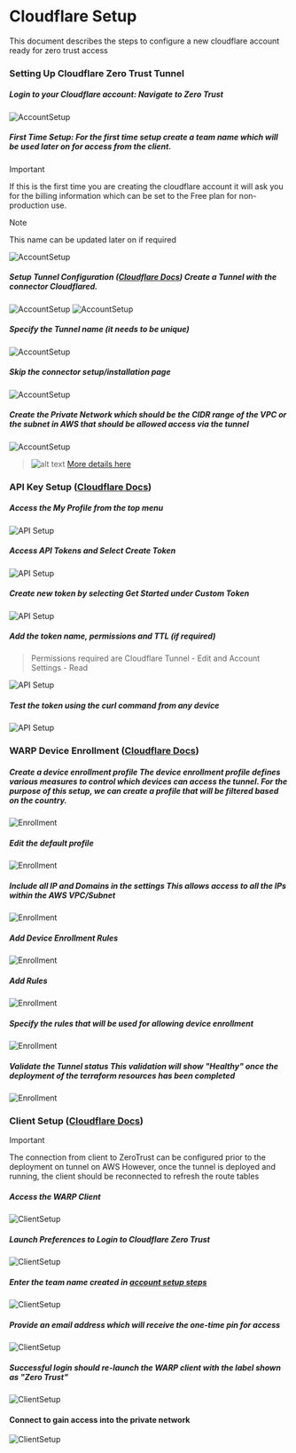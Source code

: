 # Cloudflare Setup

This document describes the steps to configure a new cloudflare account ready for zero trust access

### Setting Up Cloudflare Zero Trust Tunnel

##### **Login to your Cloudflare account:** Navigate to Zero Trust

![AccountSetup](./images/cf-setup/Setup-1.png)

##### **First Time Setup:** For the first time setup create a team name which will be used later on for access from the client.

> [!IMPORTANT]
> If this is the first time you are creating the cloudflare account it will ask you for the billing information which can be set to the Free plan for non-production use.

> [!NOTE]
> This name can be updated later on if required

![AccountSetup](./images/cf-setup/Setup-2.png)

##### **Setup Tunnel Configuration** ([Cloudflare Docs](https://developers.cloudflare.com/cloudflare-one/connections/connect-networks/get-started/create-remote-tunnel/)) Create a Tunnel with the connector Cloudflared.

![AccountSetup](./images/cf-setup/Setup-3.png)
![AccountSetup](./images/cf-setup/Setup-4.png)

##### **Specify the Tunnel name (it needs to be unique)**

![AccountSetup](./images/cf-setup/Setup-5.png)

##### **Skip the connector setup/installation page**

![AccountSetup](./images/cf-setup/Setup-6.png)

##### **Create the Private Network which should be the CIDR range of the VPC or the subnet in AWS that should be allowed access via the tunnel**

![AccountSetup](./images/cf-setup/Setup-7.png)

> ![alt text](./images/cf-setup/image.png) [More details here](https://developers.cloudflare.com/cloudflare-one/connections/connect-networks/private-net/cloudflared/)

### API Key Setup ([Cloudflare Docs](https://developers.cloudflare.com/cloudflare-one/api-terraform/scoped-api-tokens/))

##### **Access the My Profile from the top menu**

![API Setup](./images/cf-setup/API-1.png)

##### **Access API Tokens and Select Create Token**

![API Setup](./images/cf-setup/API-2.png)

##### **Create new token by selecting Get Started under Custom Token**

![API Setup](./images/cf-setup/API-3.png)

##### **Add the token name, permissions and TTL (if required)**

> Permissions required are Cloudflare Tunnel - Edit and Account Settings - Read

![API Setup](./images/cf-setup/API-4.png)

##### **Test the token using the curl command from any device**

![API Setup](./images/cf-setup/API-5.png)

### WARP Device Enrollment ([Cloudflare Docs](https://developers.cloudflare.com/cloudflare-one/connections/connect-devices/warp/deployment/device-enrollment/))

##### **Create a device enrollment profile** The device enrollment profile defines various measures to control which devices can access the tunnel. For the purpose of this setup, we can create a profile that will be filtered based on the country.

![Enrollment](./images/cf-setup/WARP-1.png)

##### **Edit the default profile**

![Enrollment](./images/cf-setup/WARP-2.png)

##### **Include all IP and Domains in the settings** This allows access to all the IPs within the AWS VPC/Subnet

![Enrollment](./images/cf-setup/WARP-3.png)

##### **Add Device Enrollment Rules**

![Enrollment](./images/cf-setup/WARP-5.png)

##### **Add Rules**

![Enrollment](./images/cf-setup/WARP-6.png)

##### **Specify the rules that will be used for allowing device enrollment**

![Enrollment](./images/cf-setup/WARP-7.png)

##### **Validate the Tunnel status** This validation will show "Healthy" once the deployment of the terraform resources has been completed

![Enrollment](./images/cf-setup/WARP-4.png)

### Client Setup ([Cloudflare Docs](https://developers.cloudflare.com/cloudflare-one/connections/connect-devices/warp/deployment/manual-deployment/))

> [!IMPORTANT]
> The connection from client to ZeroTrust can be configured prior to the deployment on tunnel on AWS
> However, once the tunnel is deployed and running, the client should be reconnected to refresh the route tables

##### **Access the WARP Client**

![ClientSetup](./images/cf-setup/Client-1.png)

##### **Launch Preferences to Login to Cloudflare Zero Trust**

![ClientSetup](./images/cf-setup/Client-2.png)

##### **Enter the team name created in [account setup steps](#enter-the-team-name-created-in-account-setup-steps-here)**

![ClientSetup](./images/cf-setup/Client-3.png)

##### **Provide an email address which will receive the one-time pin for access**

![ClientSetup](./images/cf-setup/Client-4.png)

##### **Successful login should re-launch the WARP client with the label shown as "Zero Trust"**

![ClientSetup](./images/cf-setup/Client-5.png)

#### **Connect to gain access into the private network**

![ClientSetup](./images/cf-setup/Client-6.png)
